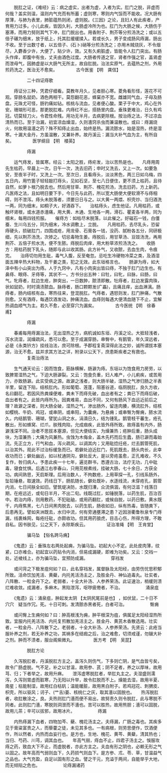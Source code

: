 <!-- { "loadSidebar": true } -->
　　脱肛之证，《难经》云：病之虚实，出者为虚，入者为实。肛门之脱，非虚而何哉？盖实则温，温则内气充而有所蓄；虚则寒，寒则内气馁而不能收。况大肠有厚薄，与肺为表里，肺脏蕴热则闭，虚则脱。《三因》之论，且妇人有此疾者，产育用力过多。小儿此疾，皆因久利，大肠虚冷所为也。肛门为大肠之候，大肠伤于塞滞，而用力努则其气下冲，肛门脱出也。用香附子、荆芥等分煎汤洗之；或以五倍子碾为细末，放于纸上，托其肛缓缓揉入。若或长久，男子变成肠风痔漏，肠出不收。至于出数寸者，以五倍子、(石卜)硝等分煎汤洗之；亦用木贼烧灰，不令烟尽，入麝香少许，大便了，贴少许，效。又有久痢脏虚，皆能令人肛门突出。有肠头作痒，即腹中有虫，丈夫由酒色过度。大肠者传道之官，肾者作强之官，盖肾虚而泄母气，因肺虚是以大肠气无所主，故自肛脱。治法实原气，去蕴热之剂，外用煎药洗之，医治无不愈矣。
　　　　古今医鉴 【明　龚信】

　　　　　二十四证痔歌

　　痔证分三种，凭君仔细看。莫教年月久，见者胆心寒。菱角看形怪，莲花不可观。穿肠名鼠奶，酒色两相干。莫怨翻花恶，蜂窠亦不宽。雌雄同气血，子母及肠盘。元珠尤可怪，肠钓痛如钻。核桃与流血，见者便心酸。栗子于中大，鸡心在外安。珊瑚形可恶，那更脱肛难。内痔红不出，搭肠里内盘。垂珠更难治，日久有鸡冠。切莫轻刀火，令君性命残。用功无半月，去病更除根。按治痔之法，不过凉血清热而已。至于治漏，初宜凉血燥湿，久则濇窍杀虫而兼温散也。或曰：痔漏烧火，何故用温濇之药？殊不知痔止出血，始终是热。漏流脓水，始是湿热，终是湿寒。十漏大金丹，方虽温散，又兼补养。故丹溪云：漏当大补气血为主，有所自矣。
　　　　医学纲目 【明　楼英】

　　　　　痔漏

　　运气痔发，皆属寒。经云：太阳之胜，痔疟发，治以苦热是也。　　凡痔用周先生枯药，早晨上一次，日午一次，洗去旧药；申时又洗去，又上一次。如要急安，至夜半子时，又洗上一次。至次日，且看痔头，淡淡黑色，两三日如乌梅，四五日内，用竹篦子轻轻敲打痔头，见如石坚，至七八日便住，更不须上枯药，且待自然，如萝卜根乃脱去也。然后用甘草、荆芥、槐花煎汤，洗去旧药，方上新药。　　凡医痔之法，且如明日要下手，今日先与此药，所以宽大肠使大便软滑不与痔相碍，则不泄泻。痔头未脱落者，须要日日与之。以大黄一两煨、枳壳炒、当归酒洗一两，同为细末，如桐子大，好酒吞下。　　治枯痔头，虑生他证。凡用枯药，或触坏肾根，或水道赤濇痛，用大黄、木通、生地各一两，滑石、瞿麦各半两，同为细末，每用四钱煎服。　　催痔方：如枯尽末脱落，以此催之。好磁石一钱，白僵蚕、生川乌五分，同为细末，冷水调敷上，立脱。　　凡用枯药，去尽乳头，恐留痔硬头，损破肛门，四围成疮，用龙骨、石膏各一钱，没药、腻粉各五分，同研极细，先以荆芥汤洗，次掺之。切忌毒物生姜。痔脱后，用甘草汤、豆豉汤洗，再用荆芥、五倍子煎水洗，便不生脓。痔脱后肉痒，用大粉草浓煎汤洗之。　　收肠方：用枯药脱下乳头，随即与此以收其肠。此方补气，又收脓，去血生肉，令痕完。　　治痔切勿用生砒，毒气入腹，反至奄忽。忌吃生冷硬物冷菜之类，及酒湿面五辣辛热大料物，及干姜之类，犯之无效。此东垣格言也。　　肠澼为痔，如大泽中有小山突出为痔。人于九窍中，凡有小肉突出皆曰痔，不独于肛门边生也。有鼻痔、眼痔、牙痔等，其状不一。方书分出五种：曰牡，曰牝，曰脉，曰肠，曰气。牝痔者，肛边生疮，肿突出，一日数肿，脓溃即散。牡痔者，肛边发露肉珠，状如鼠奶，时时滴渍脓血。脉痔者，肠口颗颗发(疒畾)，且痛且痒，出血淋漓。肠痔者，肠内结核有血，寒热往来，登混脱肛。气痔者，遇怒则发，肛门肿痛，气散则愈。又有酒痔，每遇饮酒发动，肿痛流血。血痔则每遇大便清血随下不止，宜解热调血顺气为主。若久不愈，必至穿穴为漏矣。
　　　　古今医统 【明　徐春甫】

　　　　　痔漏

　　春甫每用痔漏治法，无出湿热之方，病机诚如东垣、丹溪之论。大抵轻浅者，泻水流湿，润燥疏风，悉可以愈。至于成漏穿肠，串臀中，有鹅管，年久深远者，必是《永类钤方》挂线治法，庶可除根。予郡程复斋深得此法之妙，诚所谓拔本塞源，治无不愈。兹并求其方法之详，附录以公天下，庶患斯疾者之有救也。
　　　　　复斋治痔法

　　生气通天论云：因而饱食，筋脉横解，肠澼为痔。东垣以为饱食用力房劳，以致脾胃湿热之气，下迫大肠澼裂。又云：饱食负重，妇人难产，小儿痢疾，或苦用力，亦致肠澼。此实受病之源。故澼之浅者，则大肠半破，湿热之气渗归肠之半表半里，留连下陷，结核肛内。形如葡萄、莲蓬，阻塞谷道，临厕脱肛，良久方收，名曰翻花。若因风热粪燥便难，粪未下而痔先破，血出者有之；粪已下而痔后破，血出者有之。此皆内痔所为。因粪难易，血出不同，又何有肠风下血远近前后之理？故澼之深者，则大肠全破，湿热之气，渗出肠外，留连肉腠，横流肛外，结核如樱桃、牛奶、鸡冠，或串阴，或串阳，为囊痈，为悬痈；或串臀为臀痈，脓水流久。内结鹅管、珊瑚，譬犹山洞之水，涓滴日久，结为锺乳。鹅管枝干蕃生，疮孔散出，形如蜂窝、烂爪，肤残肉陷，允成痼疾，此皆外痔所致。故痔虽有内外，肠澼浅深不同。治者不思拔本塞源，但见大便结实，为燥兼热；疮肿后重，肠头成块，为湿兼热；大痛为风兼热。虫蚀为木侮金，盖木先朽而后生蠹，肠已澼而毒始流。先正立方，行气和血，泻火疏风，以调其内；又用砒捻纴疮，烂去鹅管死肌，以治其外。观此不过治标缓急而已。若僻处迫近肛门，死肌既去，肠头肉长，此幸收功而已；僻处幽远，如以杖通阴沟，僻处反大，是以旁疮虽愈，正孔难收，不久复作，咎归病人。予患此疾一十七年，遍览群书，悉遵古治，法疗无功，几中砒毒，寝食忧惧。后遇江右李春山，只用芫根煮线，挂破大肠，七十余日，方获全功。病间熟思，天启斯理。后用治数人，不拘数疮，上用草探一孔，引线系肠外，坠铅锤悬，取速效。药线日下，肠肌随长，僻处既补，水逐线流，未穿疮孔，鹅管内消，七日间肤全如旧。譬筑堤决防，水既归漕，众流俱涸，有何泛滥？线落日期，在疮远近，或旬日半月，不出二旬。线既过肛，如锤脱落，以药生肌，百治百中。若治内痔，则用敷药，不犯砒硇，或用药翻肛，或候自脱，以药日敷。黄水既干，内痔焦黑，七八日间黑肉脱去，以药生肌，肠收如旧，纵有热毒，皆随粪下，后患再无。譬如夹洲既去，水归中流，何有旁通壅滞之患？近因浙衢鲁秋泉专门痔漏，线裹蛛网，每疮纴砒，亦颇收功。但其用药狼虎，目击心伤，所得方理，不敢自私。因书肤见，公之天下，永除斯疾云。
　　　　证治准绳 【明　王肯堂】

　　　　　骗马坠 【俗名跨马痈】

　　《鬼遗》云：垂珠左右两处起痈，为骗马坠。初起大小不定。此处皮肉薄，纹紧，口亦难合。初起宜以药贴令内消，但易成漏硬，即难为功矣。又云：交裆一处，近棱线上，亦为骗马坠，宜预防成漏。
　　　　　穿裆发

　　或问背之下极发疽何如？曰，此名穿裆发，属督脉及太阳经，由劳伤忧思积郁所致。活命饮加羌活、黄蘗，内托羌活汤主之，及胜金丹、神仙追毒丸。壮实者，八阵散、一粒金丹下之。老弱者，十全大补汤、人参养荣汤。此证速治，梢缓则溃烂难收敛。成漏者，多麻木。黑陷泄泻，呕哕疲倦者，不治。
　　　　　涌泉疽

　　《鬼遗》云：涌泉疽，肿起发太阴 【太阴尻尾前是也】 ，如伏鼠，二十日不穴穴　疑当作冗。死。十日可刺。发清脓赤黑者死，白者可治。
　　　　　臀痈

　　或问臀上生痈何如？曰：肿高根浅为痈，肿平根深为疽，俱属足太阳经湿热所致。宜服内托羌活汤、内托复煎散加羌活主之。胜金丹、黄芪木香散选用。壮实者，一粒金丹、八阵散下之。老弱者，十全大补汤、人参养荣汤。先贤云：此疮当服补养之剂，若无补养之功，其祸多在结痂之后，治之难愈，切须戒谨，勿辍大补之剂。肿而不溃者，服台阁紫微丸。
　　　　医方考 【明　吴昆】

　　　　　脱肛方论

　　久泻脱肛者，丹溪脱肛方主之。盖泻久则伤气，下多则亡阴，是气血皆亏矣，故令广肠虚脱。气不足，补之以甘温，故用参、芪；阴不足者，养之以厚味，故用芎、归；下者举之，故用升麻。　　泄泻虚寒脱肛者，举肛丸主之。夫湿盛则濡泻，久泻则胃虚而脏寒，乃无阳以升举，故令肛脱而不上。燥能去湿，故用半夏、南星；枯能制湿，故用红白枯矾；温能暖脏，故用黑白附子。若鸡冠花、刺猬皮、枳壳，所以驱风；诃子、(艹舌)蒌、核桃仁之灰，取其濇以固脱也。　　热泻脱肛者，收肛散涂之，良。夫热则肛门濇而便不易出，故努责久则令脱肛，此与寒脱不同者。此则肛门濇，寒脱则洞泄而不濇也。苦可以胜热，故用熊胆；濇可以固脱，故用儿茶；辛可以拔邪，故用冰片。
　　　　　痔漏

　　内热痔漏下血者，四物加芩、蘗、槐花汤主之。夫痔漏，广肠之毒也。其疾多见于膏粱富贵之人，而藜藿之徒，未见其多也。一有病根，则劳思便作，饮酒便作，所以然者，内热而血妄行也。是方也，生地、槐花、黄芩、黄蘗，清其热也；当归、芍药、川芎，调其血也。　　年高气弱，痔血不止，四君子汤主之。悞服攻痔之药，致血大下不止，而虚脱者，亦此方主之。夫血有形之阴也，必赖无形之气以固之。故年高而气弱则血下，久药损气则血下。是方参、朮、苓、草，甘温益气之品也。大气充盈，自足以固有形之血。譬之干元，充溢于两间，自能举乎大地，而无倾陷之危也。
　　　　　论痔漏诸药

